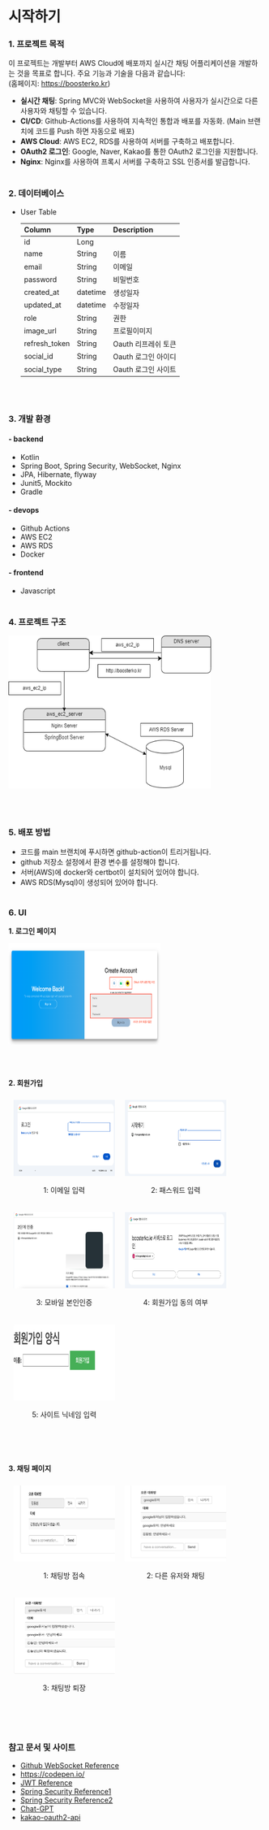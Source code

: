 # 시작하기

### 1. 프로젝트 목적 

이 프로젝트는 개발부터 AWS Cloud에 배포까지 실시간 채팅 어플리케이션을 개발하는 것을 목표로 합니다.
주요 기능과 기술을 다음과 같습니다:</br>
(홈페이지: https://boosterko.kr)

- **실시간 채팅**: Spring MVC와 WebSocket을 사용하여 사용자가 실시간으로 다른 사용자와 채팅할 수 있습니다.
- **CI/CD**: Github-Actions를 사용하여 지속적인 통합과 배포를 자동화. (Main 브랜치에 코드를 Push 하면 자동으로 배포)
- **AWS Cloud**: AWS EC2, RDS를 사용하여 서버를 구축하고 배포합니다.
- **OAuth2 로그인**: Google, Naver, Kakao를 통한 OAuth2 로그인을 지원합니다.
- **Nginx**: Nginx를 사용하여 프록시 서버를 구축하고 SSL 인증서를 발급합니다. 
</br></br>

### 2. 데이터베이스

- User Table

  | Column        | Type     | Description   |
  |---------------|----------|---------------|
  | id            | Long     |               |
  | name          | String   | 이름            |
  | email         | String   | 이메일           |
  | password      | String   | 비밀번호          |
  | created_at    | datetime | 생성일자          |
  | updated_at    | datetime | 수정일자          |
  | role          | String   | 권한            |
  | image_url     | String   | 프로필이미지        |
  | refresh_token | String   | Oauth 리프레쉬 토큰  |
  | social_id     | String   | Oauth 로그인 아이디 |
  | social_type   | String   | Oauth 로그인 사이트 |
</br></br>


### 3. 개발 환경 

#### - backend
* Kotlin
* Spring Boot, Spring Security, WebSocket, Nginx
* JPA, Hibernate, flyway
* Junit5, Mockito
* Gradle

#### - devops
* Github Actions
* AWS EC2
* AWS RDS
* Docker

#### - frontend
* Javascript
</br></br>


### 4. 프로젝트 구조

<img src="./src/main/resources/static/images/readme/websocket-chat-flow.png" width="400" height="300" alt="flow-chart">

</br></br>

### 5. 배포 방법 

- 코드를 main 브랜치에 푸시하면 github-action이 트리거됩니다.
- github 저장소 설정에서 환경 변수를 설정해야 합니다.
- 서버(AWS)에 docker와 certbot이 설치되어 있어야 합니다.
- AWS RDS(Mysql)이 생성되어 있어야 합니다.
</br></br>


### 6. UI 

**1. 로그인 페이지**

<img src="./src/main/resources/static/images/readme/login-page.png" width="300" height="200" alt="login-page">

</br></br>

**2. 회원가입**

<div style="display: flex; flex-wrap: wrap;">
  <div style="margin: 10px;">
    <img src="./src/main/resources/static/images/readme/google-sign-up-1.png" width="200" height="150" alt="signup-page-1">
    <p style="text-align: center;">1: 이메일 입력</p>
  </div>
  <div style="margin: 10px;">
    <img src="./src/main/resources/static/images/readme/google-sign-up-2.png" width="200" height="150" alt="signup-page-2">
    <p style="text-align: center;">2: 패스워드 입력</p>
  </div>
  <div style="margin: 10px;">
    <img src="./src/main/resources/static/images/readme/google-sign-up-3.png" width="200" height="150" alt="signup-page-3">
    <p style="text-align: center;">3: 모바일 본인인증</p>
  </div>
  <div style="margin: 10px;">
    <img src="./src/main/resources/static/images/readme/google-sign-up-4.png" width="200" height="150" alt="signup-page-4">
    <p style="text-align: center;">4: 회원가입 동의 여부</p>
  </div>
  <div style="margin: 10px;">
    <img src="./src/main/resources/static/images/readme/google-sign-up-5.png" width="200" height="150" alt="signup-page-5">
    <p style="text-align: center;">5: 사이트 닉네임 입력</p>
  </div>
</div>

</br></br>

**3. 채팅 페이지**

<div style="display: flex; flex-wrap: wrap;">
  <div style="margin: 10px;">
    <img src="./src/main/resources/static/images/readme/chat-page-1.png" width="200" height="150" alt="chat-page-1">
    <p style="text-align: center;">1: 채팅방 접속</p>
  </div>
  <div style="margin: 10px;">
    <img src="./src/main/resources/static/images/readme/chat-page-2.png" width="200" height="150" alt="chat-page-2">
    <p style="text-align: center;">2: 다른 유저와 채팅</p>
  </div>
  <div style="margin: 10px;">
    <img src="./src/main/resources/static/images/readme/chat-page-3.png" width="200" height="150" alt="chat-page-3">
    <p style="text-align: center;">3: 채팅방 퇴장</p>
  </div>
</div>

</br></br>
### 참고 문서 및 사이트 

* [Github WebSocket Reference](https://github.com/dailycodebuffer/Spring-MVC-Tutorials/blob/master/spring-websocket)
* https://codepen.io/
* [JWT Reference](https://github.com/Tienisto/spring-boot-kotlin/tree/master/rest-jwt-jpa)
* [Spring Security Reference1](https://github.com/thombergs/code-examples/tree/master/spring-security/getting-started)
* [Spring Security Reference2](https://spring.io/guides/gs/securing-web)
* [Chat-GPT](https://chat.openai.com/)
* [kakao-oauth2-api](https://developers.kakao.com/docs/latest/ko/kakaologin/rest-api)

